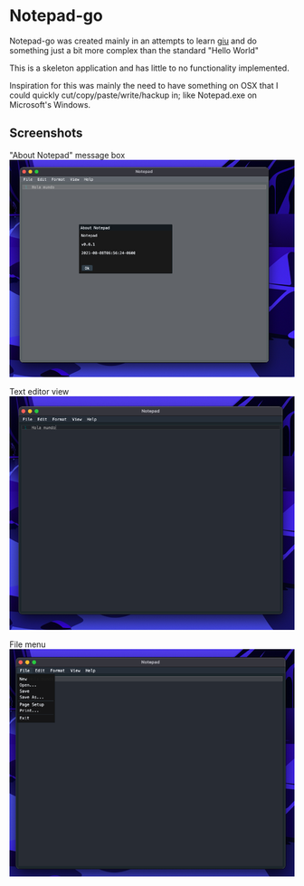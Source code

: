 # Notepad-go

Notepad-go was created mainly in an attempts to learn [giu](https://github.com/AllenDang/giu)
and do something just a bit more complex than the standard "Hello World"

This is a skeleton application and has little to no functionality implemented.

Inspiration for this was mainly the need to have something on OSX that I could
quickly cut/copy/paste/write/hackup in; like Notepad.exe on Microsoft's Windows.

## Screenshots

"About Notepad" message box
![Screenshot](./screenshots/001.png)

Text editor view
![Screenshot](./screenshots/002.png)

File menu
![Screenshot](./screenshots/003.png)